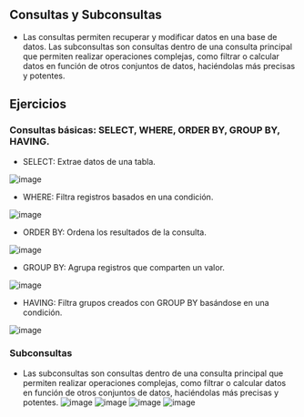 ## Consultas y Subconsultas
- Las consultas permiten recuperar y modificar datos en una base de datos. Las subconsultas son consultas dentro de una consulta principal que permiten realizar operaciones complejas, como filtrar o calcular datos en función de otros conjuntos de datos, haciéndolas más precisas y potentes.

## Ejercicios
### Consultas básicas: SELECT, WHERE, ORDER BY, GROUP BY, HAVING. 
- SELECT: Extrae datos de una tabla.

![image](https://github.com/user-attachments/assets/97572018-edd8-45d7-88ca-66d382e5f7a8)
- WHERE: Filtra registros basados en una condición.

![image](https://github.com/user-attachments/assets/17e96374-12ae-461b-8cb0-26879eff3891)
- ORDER BY: Ordena los resultados de la consulta.

![image](https://github.com/user-attachments/assets/70155591-272e-46c5-b455-f11e0ef46061)
- GROUP BY: Agrupa registros que comparten un valor.

![image](https://github.com/user-attachments/assets/ad0a3cb2-0840-4ce4-8390-ec2b4087a1ff)
- HAVING: Filtra grupos creados con GROUP BY basándose en una condición.

![image](https://github.com/user-attachments/assets/25347028-1ed2-4590-86bf-86cf8cddce51)

### Subconsultas
- Las subconsultas son consultas dentro de una consulta principal que permiten realizar operaciones complejas, como filtrar o calcular datos en función de otros conjuntos de datos, haciéndolas más precisas y potentes.
![image](https://github.com/user-attachments/assets/93965c38-5834-4733-8501-934836e1e39f)
![image](https://github.com/user-attachments/assets/66ddf442-1c12-4bb4-a527-c835ee9887d9)
![image](https://github.com/user-attachments/assets/b55d5f88-ff7b-43d5-ac9a-445200c42802)
![image](https://github.com/user-attachments/assets/cb6fe161-acb4-4a25-8e73-23bc7a1e4dea)
